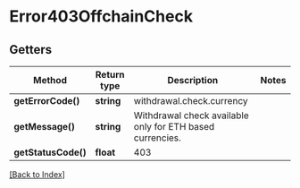 # Error403OffchainCheck

## Getters

Method | Return type | Description | Notes
------------ | ------------- | ------------- | -------------
**getErrorCode()** | **string** | withdrawal.check.currency |
**getMessage()** | **string** | Withdrawal check available only for ETH based currencies. |
**getStatusCode()** | **float** | 403 |

[[Back to Index]](../index.md)
